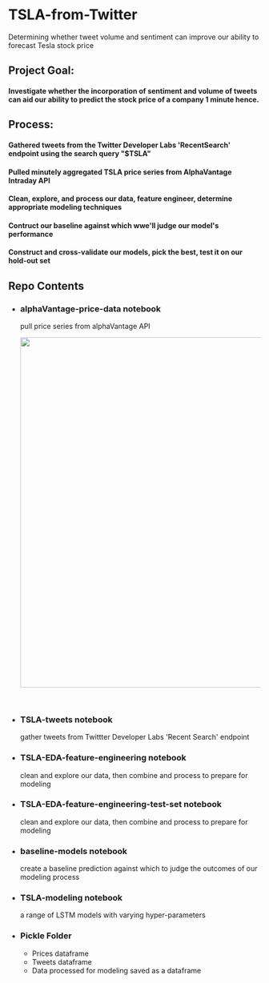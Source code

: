 # TSLA-from-Twitter
Determining whether tweet volume and sentiment can improve our ability to forecast Tesla stock price

## Project Goal:
   #### Investigate whether the incorporation of sentiment and volume of tweets can aid our ability to predict the stock price of a company 1 minute hence.
## Process:
   #### Gathered tweets from the Twitter Developer Labs 'RecentSearch' endpoint using the search query "$TSLA"
   #### Pulled minutely aggregated TSLA price series from AlphaVantage Intraday API
   #### Clean, explore, and process our data, feature engineer, determine appropriate modeling techniques
   #### Contruct our baseline against which wwe'll judge our model's performance
   #### Construct and cross-validate our models, pick the best, test it on our hold-out set

##  Repo Contents
- ### alphaVantage-price-data notebook
   pull price series from alphaVantage API
   <br>
    <p align = "center">
      <img src = "/TSLA-from-twitter/Graphs/tsla_price_data.jpg" width = 700>
    </p>
   <br>
- ### TSLA-tweets notebook
   gather tweets from Twittter Developer Labs 'Recent Search' endpoint
- ### TSLA-EDA-feature-engineering notebook
   clean and explore our data, then combine and process to prepare for modeling
- ### TSLA-EDA-feature-engineering-test-set notebook
   clean and explore our data, then combine and process to prepare for modeling
- ### baseline-models notebook
   create a baseline prediction against which to judge the outcomes of our modeling process
- ### TSLA-modeling notebook
   a range of LSTM models with varying hyper-parameters
- ### Pickle Folder
  - Prices dataframe
  - Tweets dataframe 
  - Data processed for modeling saved as a dataframe
